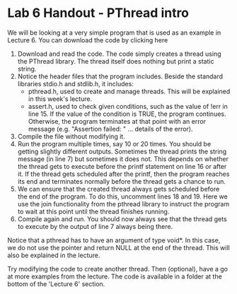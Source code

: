 # Lab 6 Handout - PThread intro
We will be looking at a very simple program that is used as an example in Lecture 6. You can download the code by clicking here

1. Download and read the code. The code simply creates a thread using the PThread library. The thread itself does nothing but print a static string.
2. Notice the header files that the program includes. Beside the standard libraries stdio.h and stdlib.h, it includes:
    - pthread.h, used to create and manage threads. This will be explained in this week's lecture.
    - assert.h, used to check given conditions, such as the value of !err in line 15. If the value of the condition is TRUE, the program continues. Otherwise, the program terminates at that point with an error message (e.g. "Assertion failed: " ... details of the error).
3. Compile the file without modifying it.
4. Run the program multiple times, say 10 or 20 times. You should be getting slightly different outputs. Sometimes the thread prints the string message (in line 7) but sometimes it does not. This depends on whether the thread gets to execute before the printf statement on line 16 or after it. If the thread gets scheduled after the printf, then the program reaches its end and terminates normally before the thread gets a chance to run.
5. We can ensure that the created thread always gets scheduled before the end of the program. To do this, uncomment lines 18 and 19. Here we use the join functionality from the pthread library to instruct the program to wait at this point until the thread finishes running.
6. Compile again and run. You should now always see that the thread gets to execute by the output of line 7 always being there.

Notice that a pthread has to have an argument of type void*. In this case, we do not use the pointer and return NULL at the end of the thread. This will also be explained in the lecture.

Try modifying the code to create another thread. Then (optional), have a go at more examples from the lecture. The code is available in a folder at the bottom of the 'Lecture 6' section.